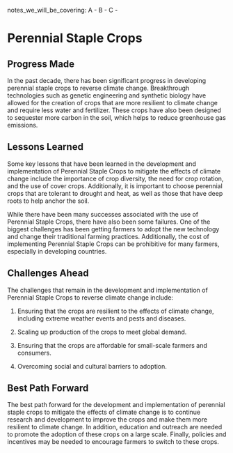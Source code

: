 notes_we_will_be_covering:
A -
B -
C -

# Perennial Staple Crops

## Progress Made

In the past decade, there has been significant progress in developing perennial staple crops to reverse climate change. Breakthrough technologies such as genetic engineering and synthetic biology have allowed for the creation of crops that are more resilient to climate change and require less water and fertilizer. These crops have also been designed to sequester more carbon in the soil, which helps to reduce greenhouse gas emissions.

## Lessons Learned

Some key lessons that have been learned in the development and implementation of Perennial Staple Crops to mitigate the effects of climate change include the importance of crop diversity, the need for crop rotation, and the use of cover crops. Additionally, it is important to choose perennial crops that are tolerant to drought and heat, as well as those that have deep roots to help anchor the soil.

While there have been many successes associated with the use of Perennial Staple Crops, there have also been some failures. One of the biggest challenges has been getting farmers to adopt the new technology and change their traditional farming practices. Additionally, the cost of implementing Perennial Staple Crops can be prohibitive for many farmers, especially in developing countries.

## Challenges Ahead

The challenges that remain in the development and implementation of Perennial Staple Crops to reverse climate change include:

1. Ensuring that the crops are resilient to the effects of climate change, including extreme weather events and pests and diseases.

2. Scaling up production of the crops to meet global demand.

3. Ensuring that the crops are affordable for small-scale farmers and consumers.

4. Overcoming social and cultural barriers to adoption.

## Best Path Forward

The best path forward for the development and implementation of perennial staple crops to mitigate the effects of climate change is to continue research and development to improve the crops and make them more resilient to climate change. In addition, education and outreach are needed to promote the adoption of these crops on a large scale. Finally, policies and incentives may be needed to encourage farmers to switch to these crops.
